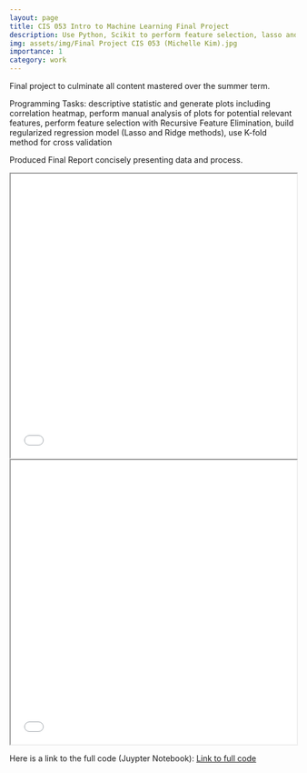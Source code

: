 ```yaml
---
layout: page
title: CIS 053 Intro to Machine Learning Final Project
description: Use Python, Scikit to perform feature selection, lasso and ridge regression, cross validation on housing price data
img: assets/img/Final Project CIS 053 (Michelle Kim).jpg
importance: 1
category: work
---
```


Final project to culminate all content mastered over the summer term. 

Programming Tasks: descriptive statistic and generate plots including correlation heatmap, perform manual analysis of plots for potential relevant features, perform feature selection with Recursive Feature Elimination, build regularized regression model (Lasso and Ridge methods), use K-fold method for cross validation

Produced Final Report concisely presenting data and process.

<iframe src="assets/pdf/CIS053-Written-Final.pdf" width="100%" height="500px"></iframe>

<iframe src="assets/pdf/example_pdf.pdf" width="100%" height="500px"></iframe>

<script>
  // Initialize PDF.js
  pdfjsLib.GlobalWorkerOptions.workerSrc = 'https://cdnjs.cloudflare.com/ajax/libs/pdf.js/2.11.582/pdf.worker.min.js';

  // Load and render the PDF
  var pdfViewer = document.getElementById('pdfViewer');
  var pdfFile = 'assets/pdf/CIS053-Written-Final.pdf'; // Replace with the actual path to your PDF file

  var loadingTask = pdfjsLib.getDocument(pdfFile);
  loadingTask.promise.then(function (pdfDocument) {
    // Initialize the PDF viewer
    var pdfViewer = new pdfjsViewer.PDFViewer({
      container: pdfViewer,
    });
    pdfViewer.setDocument(pdfDocument);
  });
</script>



Here is a link to the full code (Juypter Notebook):
<a href="https://github.com/michellekim2/portfolio/blob/main/CIS053-Final-Code.ipynb">Link to full code</a>


